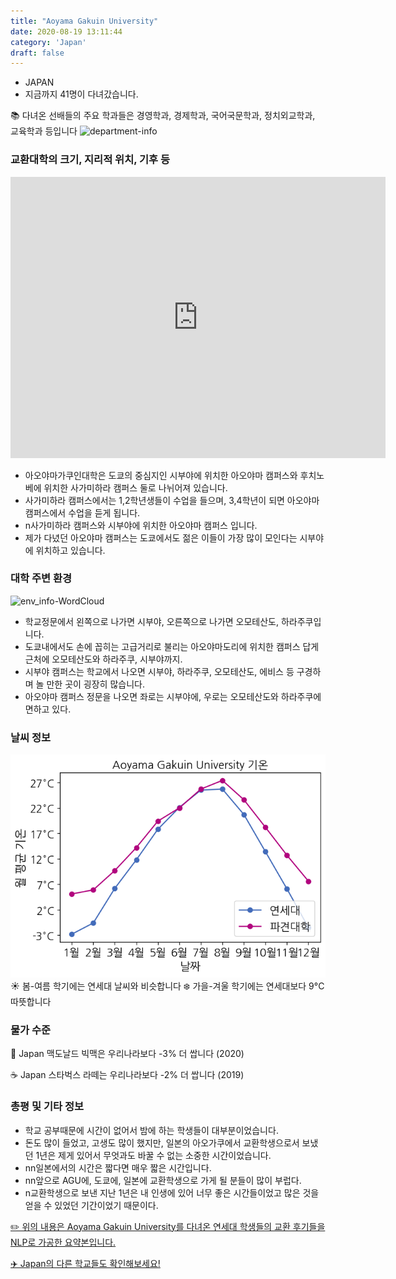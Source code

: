 ```yaml
---
title: "Aoyama Gakuin University"
date: 2020-08-19 13:11:44
category: 'Japan'
draft: false
---
```



* JAPAN
* 지금까지 41명이 다녀갔습니다. 

📚 다녀온 선배들의 주요 학과들은 경영학과, 경제학과, 국어국문학과, 정치외교학과, 교육학과 등입니다
![department-info](../plots/JP000002.png)
### 교환대학의 크기, 지리적 위치, 기후 등
<iframe
width="600"
height="450"
frameborder="0" style="border:0"
src="https://www.google.com/maps/embed/v1/place?key=AIzaSyC9e1AME-pVmWC4hBpFdu5S4dKzyepa3HQ&q=Aoyama+Gakuin+University&center=35.6604069,139.7095165&zoom=14" allowfullscreen>
</iframe>

* 아오야마가쿠인대학은 도쿄의 중심지인 시부야에 위치한 아오야마 캠퍼스와 후치노베에 위치한 사가미하라 캠퍼스 둘로 나뉘어져 있습니다.
* 사가미하라 캠퍼스에서는 1,2학년생들이 수업을 들으며, 3,4학년이 되면 아오야마 캠퍼스에서 수업을 듣게 됩니다.
* n사가미하라 캠퍼스와 시부야에 위치한 아오야마 캠퍼스 입니다.
* 제가 다녔던 아오야마 캠퍼스는 도쿄에서도 젊은 이들이 가장 많이 모인다는 시부야에 위치하고 있습니다.


### 대학 주변 환경

![env_info-WordCloud](../univ_wordclouds_okt/env_info/JP000002_env_info_okt.png)

* 학교정문에서 왼쪽으로 나가면 시부야, 오른쪽으로 나가면 오모테산도, 하라주쿠입니다.
* 도쿄내에서도 손에 꼽히는 고급거리로 불리는 아오야마도리에 위치한 캠퍼스 답게 근처에 오모테산도와 하라주쿠, 시부야까지.
* 시부야 캠퍼스는 학교에서 나오면 시부야, 하라주쿠, 오모테산도, 에비스 등 구경하며 놀 만한 곳이 굉장히 많습니다.
* 아오야마 캠퍼스 정문을 나오면 좌로는 시부야에, 우로는 오모테산도와 하라주쿠에 면하고 있다.


### 날씨 정보 
 ![temparature_JP000002](../plots/weather/JP000002.png)
☀️ 봄-여름 학기에는 연세대 날씨와 비슷합니다
❄️ 가을-겨울 학기에는 연세대보다 9°C 따뜻합니다
### 물가 수준 
🍔 Japan 맥도날드 빅맥은 우리나라보다 -3% 더 쌉니다 (2020)

☕️ Japan 스타벅스 라떼는 우리나라보다 -2% 더 쌉니다 (2019)

### 총평 및 기타 정보
* 학교 공부때문에 시간이 없어서 밤에 하는 학생들이 대부분이었습니다.
* 돈도 많이 들었고, 고생도 많이 했지만, 일본의 아오가쿠에서 교환학생으로서 보냈던 1년은 제게 있어서 무엇과도 바꿀 수 없는 소중한 시간이었습니다.
* nn일본에서의 시간은 짧다면 매우 짧은 시간입니다.
* nn앞으로 AGU에, 도쿄에, 일본에 교환학생으로 가게 될 분들이 많이 부럽다.
* n교환학생으로 보낸 지난 1년은 내 인생에 있어 너무 좋은 시간들이었고 많은 것을 얻을 수 있었던 기간이었기 때문이다.


[✏️ 위의 내용은 Aoyama Gakuin University를 다녀온 연세대 학생들의 교환 후기들을 NLP로 가공한 요약본입니다.](http://oia.yonsei.ac.kr/partner/expReport.asp?ucode=JP000002&bgbn=A)

[✈️ Japan의 다른 학교들도 확인해보세요!](https://yonsei-exchange.netlify.app/?category=Japan)
